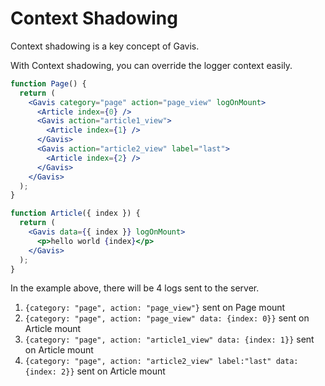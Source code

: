 # Context Shadowing

Context shadowing is a key concept of Gavis.

With Context shadowing, you can override the logger context easily.

```jsx
function Page() {
  return (
    <Gavis category="page" action="page_view" logOnMount>
      <Article index={0} />
      <Gavis action="article1_view">
        <Article index={1} />
      </Gavis>
      <Gavis action="article2_view" label="last">
        <Article index={2} />
      </Gavis>
    </Gavis>
  );
}

function Article({ index }) {
  return (
    <Gavis data={{ index }} logOnMount>
      <p>hello world {index}</p>
    </Gavis>
  );
}
```

In the example above, there will be 4 logs sent to the server.

1. `{category: "page", action: "page_view"}` sent on Page mount
2. `{category: "page", action: "page_view" data: {index: 0}}` sent on Article mount
3. `{category: "page", action: "article1_view" data: {index: 1}}` sent on Article mount
4. `{category: "page", action: "article2_view" label:"last" data: {index: 2}}` sent on Article mount
